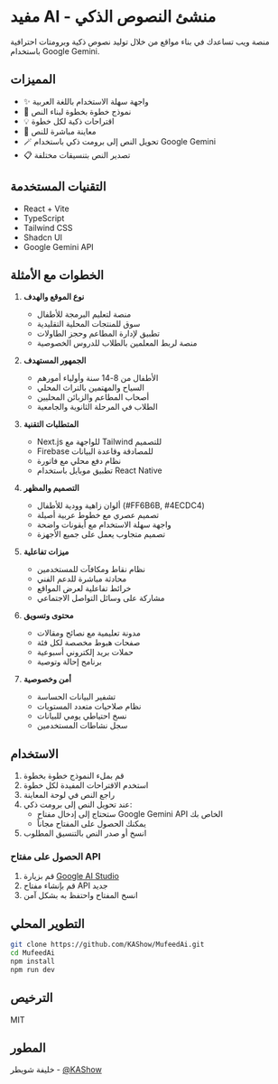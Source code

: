 # مفيد AI - منشئ النصوص الذكي

منصة ويب تساعدك في بناء مواقع من خلال توليد نصوص ذكية وبرومتات احترافية باستخدام Google Gemini.

## المميزات

- ✨ واجهة سهلة الاستخدام باللغة العربية
- 📝 نموذج خطوة بخطوة لبناء النص
- 💡 اقتراحات ذكية لكل خطوة
- 🔄 معاينة مباشرة للنص
- 🪄 تحويل النص إلى برومت ذكي باستخدام Google Gemini
- 📋 تصدير النص بتنسيقات مختلفة

## التقنيات المستخدمة

- React + Vite
- TypeScript
- Tailwind CSS
- Shadcn UI
- Google Gemini API

## الخطوات مع الأمثلة

1. **نوع الموقع والهدف**
   - منصة لتعليم البرمجة للأطفال
   - سوق للمنتجات المحلية التقليدية
   - تطبيق لإدارة المطاعم وحجز الطاولات
   - منصة لربط المعلمين بالطلاب للدروس الخصوصية

2. **الجمهور المستهدف**
   - الأطفال من 8-14 سنة وأولياء أمورهم
   - السياح والمهتمين بالتراث المحلي
   - أصحاب المطاعم والزبائن المحليين
   - الطلاب في المرحلة الثانوية والجامعية

3. **المتطلبات التقنية**
   - Next.js للواجهة مع Tailwind للتصميم
   - Firebase للمصادقة وقاعدة البيانات
   - نظام دفع محلي مع فاتورة
   - تطبيق موبايل باستخدام React Native

4. **التصميم والمظهر**
   - ألوان زاهية وودية للأطفال (#FF6B6B, #4ECDC4)
   - تصميم عصري مع خطوط عربية أصيلة
   - واجهة سهلة الاستخدام مع أيقونات واضحة
   - تصميم متجاوب يعمل على جميع الأجهزة

5. **ميزات تفاعلية**
   - نظام نقاط ومكافآت للمستخدمين
   - محادثة مباشرة للدعم الفني
   - خرائط تفاعلية لعرض المواقع
   - مشاركة على وسائل التواصل الاجتماعي

6. **محتوى وتسويق**
   - مدونة تعليمية مع نصائح ومقالات
   - صفحات هبوط مخصصة لكل فئة
   - حملات بريد إلكتروني أسبوعية
   - برنامج إحالة وتوصية

7. **أمن وخصوصية**
   - تشفير البيانات الحساسة
   - نظام صلاحيات متعدد المستويات
   - نسخ احتياطي يومي للبيانات
   - سجل نشاطات المستخدمين

## الاستخدام

1. قم بملء النموذج خطوة بخطوة
2. استخدم الاقتراحات المفيدة لكل خطوة
3. راجع النص في لوحة المعاينة
4. عند تحويل النص إلى برومت ذكي:
   - ستحتاج إلى إدخال مفتاح Google Gemini API الخاص بك
   - يمكنك الحصول على المفتاح مجاناً
5. انسخ أو صدر النص بالتنسيق المطلوب

### الحصول على مفتاح API

1. قم بزيارة [Google AI Studio](https://makersuite.google.com/app/apikey)
2. قم بإنشاء مفتاح API جديد
3. انسخ المفتاح واحتفظ به بشكل آمن

## التطوير المحلي

```bash
git clone https://github.com/KAShow/MufeedAi.git
cd MufeedAi
npm install
npm run dev
```

## الترخيص

MIT

## المطور

خليفة شويطر - [@KAShow](https://github.com/KAShow)
